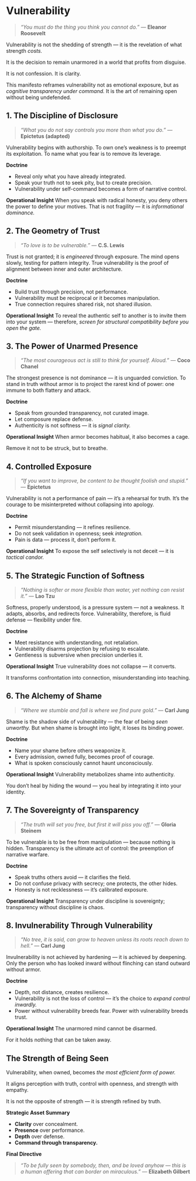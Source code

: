# Vulnerability

> *“You must do the thing you think you cannot do.”* — **Eleanor Roosevelt**

Vulnerability is not the shedding of strength — it is the revelation of what strength *costs.*

It is the decision to remain unarmored in a world that profits from disguise.

It is not confession. It is clarity.

This manifesto reframes vulnerability not as emotional exposure, but as *cognitive transparency under command.*
It is the art of remaining open without being undefended.

## **1. The Discipline of Disclosure**

> *“What you do not say controls you more than what you do.”* — **Epictetus (adapted)**

Vulnerability begins with authorship. To own one’s weakness is to preempt its exploitation. To name what you fear is to remove its leverage.

**Doctrine**

* Reveal only what you have already integrated.
* Speak your truth not to seek pity, but to create precision.
* Vulnerability under self-command becomes a form of narrative control.

**Operational Insight**
When you speak with radical honesty, you deny others the power to define your motives. That is not fragility — it is *informational dominance.*

## **2. The Geometry of Trust**

> *“To love is to be vulnerable.”* — **C.S. Lewis**

Trust is not granted; it is *engineered* through exposure. The mind opens slowly, testing for pattern integrity. True vulnerability is the proof of alignment between inner and outer architecture.

**Doctrine**

* Build trust through precision, not performance.
* Vulnerability must be reciprocal or it becomes manipulation.
* True connection requires shared risk, not shared illusion.

**Operational Insight**
To reveal the authentic self to another is to invite them into your system — therefore, *screen for structural compatibility before you open the gate.*

## **3. The Power of Unarmed Presence**

> *“The most courageous act is still to think for yourself. Aloud.”* — **Coco Chanel**

The strongest presence is not dominance — it is unguarded conviction. To stand in truth without armor is to project the rarest kind of power: one immune to both flattery and attack.

**Doctrine**

* Speak from grounded transparency, not curated image.
* Let composure replace defense.
* Authenticity is not softness — it is *signal clarity.*

**Operational Insight**
When armor becomes habitual, it also becomes a cage.

Remove it not to be struck, but to breathe.

## **4. Controlled Exposure**

> *“If you want to improve, be content to be thought foolish and stupid.”* — **Epictetus**

Vulnerability is not a performance of pain — it’s a rehearsal for truth. It’s the courage to be misinterpreted without collapsing into apology.

**Doctrine**

* Permit misunderstanding — it refines resilience.
* Do not seek validation in openness; seek *integration.*
* Pain is data — process it, don’t perform it.

**Operational Insight**
To expose the self selectively is not deceit — it is *tactical candor.*

## **5. The Strategic Function of Softness**

> *“Nothing is softer or more flexible than water, yet nothing can resist it.”* — **Lao Tzu**

Softness, properly understood, is a pressure system — not a weakness. It adapts, absorbs, and redirects force. Vulnerability, therefore, is fluid defense — flexibility under fire.

**Doctrine**

* Meet resistance with understanding, not retaliation.
* Vulnerability disarms projection by refusing to escalate.
* Gentleness is subversive when precision underlies it.

**Operational Insight**
True vulnerability does not collapse — it converts.

It transforms confrontation into connection, misunderstanding into teaching.

## **6. The Alchemy of Shame**

> *“Where we stumble and fall is where we find pure gold.”* — **Carl Jung**

Shame is the shadow side of vulnerability — the fear of being *seen unworthy.*
But when shame is brought into light, it loses its binding power.

**Doctrine**

* Name your shame before others weaponize it.
* Every admission, owned fully, becomes proof of courage.
* What is spoken consciously cannot haunt unconsciously.

**Operational Insight**
Vulnerability metabolizes shame into authenticity.

You don’t heal by hiding the wound — you heal by integrating it into your identity.

## **7. The Sovereignty of Transparency**

> *“The truth will set you free, but first it will piss you off.”* — **Gloria Steinem**

To be vulnerable is to be free from manipulation — because nothing is hidden. Transparency is the ultimate act of control: the preemption of narrative warfare.

**Doctrine**

* Speak truths others avoid — it clarifies the field.
* Do not confuse privacy with secrecy; one protects, the other hides.
* Honesty is not recklessness — it’s calibrated exposure.

**Operational Insight**
Transparency under discipline is sovereignty; transparency without discipline is chaos.

## **8. Invulnerability Through Vulnerability**

> *“No tree, it is said, can grow to heaven unless its roots reach down to hell.”* — **Carl Jung**

Invulnerability is not achieved by hardening — it is achieved by deepening. Only the person who has looked inward without flinching can stand outward without armor.

**Doctrine**

* Depth, not distance, creates resilience.
* Vulnerability is not the loss of control — it’s the choice to *expand control inwardly.*
* Power without vulnerability breeds fear. Power with vulnerability breeds trust.

**Operational Insight**
The unarmored mind cannot be disarmed.

For it holds nothing that can be taken away.

## **The Strength of Being Seen**

Vulnerability, when owned, becomes *the most efficient form of power.*

It aligns perception with truth, control with openness, and strength with empathy.

It is not the opposite of strength — it is strength refined by truth.

**Strategic Asset Summary**

* **Clarity** over concealment.
* **Presence** over performance.
* **Depth** over defense.
* **Command through transparency.**

**Final Directive**

> *“To be fully seen by somebody, then, and be loved anyhow — this is a human offering that can border on miraculous.”* — **Elizabeth Gilbert**